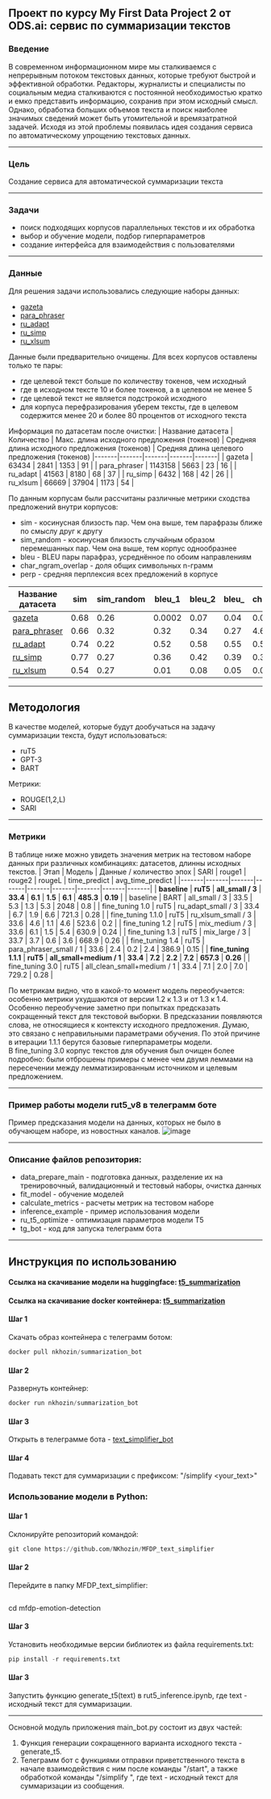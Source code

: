 ## Проект по курсу My First Data Project 2 от ODS.ai: сервис по суммаризации текстов
### Введение
В современном информационном мире мы сталкиваемся с непрерывным потоком текстовых данных, которые требуют быстрой и эффективной обработки. Редакторы, журналисты и специалисты по социальным медиа сталкиваются с постоянной необходимостью кратко и емко представить информацию, сохранив при этом исходный смысл. Однако, обработка больших объемов текста и поиск наиболее значимых сведений может быть утомительной и времязатратной задачей. Исходя из этой проблемы появилась идея создания сервиса по автоматическому упрощению текстовых данных.
***
### Цель
Создание сервиса для автоматической суммаризации текста
***
### Задачи
- поиск подходящих корпусов параллельных текстов и их обработка
- выбор и обучение модели, подбор гиперпараметров
- создание интерфейса для взаимодействия с пользователями
***
### Данные
Для решения задачи использовались следующие наборы данных:
- [gazeta](https://github.com/IlyaGusev/gazeta)
- [para_phraser](https://huggingface.co/datasets/cointegrated/ru-paraphrase-NMT-Leipzig)
- [ru_adapt](https://github.com/Digital-Pushkin-Lab/RuAdapt)
- [ru_simp](https://huggingface.co/datasets/IlyaGusev/headline_cause)
- [ru_xlsum](https://huggingface.co/datasets/csebuetnlp/xlsum)
  
Данные были предварительно очищены. Для всех корпусов оставлены только те пары:
- где целевой текст больше по количеству токенов, чем исходный
- где в исходном тексте 10 и более токенов, а в целевом не менее 5
- где целевой текст не является подстрокой исходного
- для корпуса перефразирования уберем тексты, где в целевом содержится менее 20 и более 80 процентов от исходного текста

Информация по датасетам после очистки:
| Название датасета | Количество | Макс. длина исходного предложения (токенов) | Средняя длина исходного предложения (токенов) | Средняя длина целевого предложения (токенов)
|-------|-------|-------|-------|-------|
| gazeta | 63434 | 2841 | 1353 | 91 |
| para_phraser | 1143158 | 5663 | 23 | 16 |
| ru_adapt | 41563 | 8180 | 68 | 37 |
| ru_simp | 6432 | 168 | 42 | 26 |
| ru_xlsum | 66669 | 37904 | 1173 | 54 |

По данным корпусам были рассчитаны различные метрики сходства предложений внутри корпусов: 
- sim - косинусная близость пар. Чем она выше, тем парафразы ближе по смыслу друг к другу
- sim_random - косинусная близость случайным образом перемешанных пар. Чем она выше, тем корпус однообразнее
- bleu - BLEU пары парафраз, усреднённое по обоим направлениям
- char_ngram_overlap - доля общих символьных n-грамм
- perp - средняя перплексия всех предложений в корпусе

| Название датасета | sim | sim_random | bleu_1 | bleu_2 | bleu_ | char_ngram_overlap | perp_1 | perp_2 | perp_mean |
|-------|-------|-------|-------|-------|-------|-------|-------|-------|-------|
| [gazeta](https://github.com/IlyaGusev/gazeta) | 0.68 | 0.26 | 0.0002 | 0.07 | 0.04 | 0.09 | 2.99 | 3.13 | 1.61 |
| [para_phraser](https://huggingface.co/datasets/cointegrated/ru-paraphrase-NMT-Leipzig) | 0.66 | 0.32 | 0.32 | 0.34 | 0.27 | 4.65 | 4.09 | 3.52 | 1.65 |
| [ru_adapt](https://github.com/Digital-Pushkin-Lab/RuAdapt) | 0.74 | 0.22 | 0.52 | 0.58 | 0.55 | 0.52 | 4.05 | 3.70 | 3.07 |
| [ru_simp](https://huggingface.co/datasets/IlyaGusev/headline_cause) | 0.77 | 0.27 | 0.36 | 0.42 | 0.39 | 0.34 | 4.23 | 4.12 | 3.34 |
| [ru_xlsum](https://huggingface.co/datasets/csebuetnlp/xlsum) | 0.54 | 0.27 | 0.01 | 0.08 | 0.05 | 0.08 | 3.03 | 3.06 | 1.65 |

***
## Методология
В качестве моделей, которые будут дообучаться на задачу суммаризации текста, будут использоваться:
- ruT5
- GPT-3
- BART

Метрики:
- ROUGE(1,2,L)
- SARI
***
### Метрики
В таблице ниже можно увидеть значения метрик на тестовом наборе данных при различных комбинациях: датасетов, длинны исходных текстов.
| Этап | Модель | Данные / количество эпох | SARI | rouge1 | rouge2 | rougeL | time_predict | avg_time_predict |
|-------|-------|-------|-------|-------|-------|-------|-------|-------|
| **baseline** | **ruT5** | **all_small / 3** | **33.4** | **6.1** | **1.5** | **6.1** | **485.3** | **0.19** |
| baseline | BART | all_small / 3 | 33.5 | 5.3 | 1.3 | 5.3 | 2048 | 0.8 |
| fine_tuning 1.0 | ruT5 | ru_adapt_small / 3 | 33.4 | 6.7 | 1.9 | 6.6 | 721.3 | 0.28 |
| fine_tuning 1.1.0 | ruT5 | ru_xlsum_small / 3 | 33.6 | 4.6 | 1.1 | 4.6 | 523.6 | 0.2 |
| fine_tuning 1.2 | ruT5 | mix_medium / 3 | 33.6 | 6.1 | 1.5 | 5.4 | 630.9 | 0.24 |
| fine_tuning 1.3 | ruT5 | mix_large / 3 | 33.7 | 3.7 | 0.6 | 3.6 | 668.9 | 0.26 |
| fine_tuning 1.4 | ruT5 | para_phraser_small / 1 | 33.6 | 2.4 | 0.2 | 2.4 | 386.9 | 0.15 |
| **fine_tuning 1.1.1** | **ruT5** | **all_small+medium / 1** | **33.4** | **7.2** | **2.2** | **7.2** | **657.3** | **0.26** |
| fine_tuning 3.0 | ruT5 | all_clean_small+medium / 1 | 33.4 | 7.1 | 2.0 | 7.0 | 729.2 | 0.28 |

По метрикам видно, что в какой-то момент модель переобучается: особенно метрики ухудшаются от версии 1.2 к 1.3 и от 1.3 к 1.4. Особенно переобучение заметно при попытках предсказать сокращенный текст для текстовой выборки. В предсказании появляются слова, не относящиеся к контексту исходного предложения. Думаю, это связано с неправильными параметрами обучения.
По этой причине в итерации 1.1.1 берутся базовые гиперпараметры модели. <br />
В fine_tuning 3.0 корпус текстов для обучения был очищен более подробно: были отброшены примеры с менее чем двумя леммами на пересечении между лемматизированным источником и целевым предложением.
***
### Пример работы модели rut5_v8 в телеграмм боте
Пример предсказания модели на данных, которых не было в обучающем наборе, из новостных каналов. 
![image](https://github.com/NKhozin/mfdp_text_simplifier/assets/92330362/9f6d55b5-16a3-488f-addd-f305e84f20e3)
***
### Описание файлов репозитория:
- data_prepare_main - подготовка данных, разделение их на тренировочный, валидационный и тестовый наборы, очистка данных
- fit_model - обучение моделей
- calculate_metrics	- расчеты метрик на тестовом наборе
- inference_example - пример использования модели
- ru_t5_optimize - оптимизация параметров модели T5
- tg_bot - код для запуска телеграмм бота
***
## Инструкция по использованию
#### Ссылка на скачивание модели на huggingface: [t5_summarization](https://huggingface.co/nikitakhozin/t5_summarization)
#### Ссылка на скачивание docker контейнера: [t5_summarization](https://hub.docker.com/r/nkhozin/summarization_bot)
#### Шаг 1
Скачать образ контейнера с телеграмм ботом:
```python
docker pull nkhozin/summarization_bot
```
#### Шаг 2
Развернуть контейнер:
```python
docker run nkhozin/summarization_bot
```
#### Шаг 3
Открыть в телеграмме бота - [text_simplifier_bot](https://t.me/text_simplifier_bot)
#### Шаг 4
Подавать текст для суммаризации с префиксом:
"/simplify <your_text>"

### Использование модели в Python:
#### Шаг 1
Склонируйте репозиторий командой:
```python
git clone https://github.com/NKhozin/MFDP_text_simplifier
```
#### Шаг 2
Перейдите в папку MFDP_text_simplifier:
```python
```
cd mfdp-emotion-detection
#### Шаг 3
Установить необходимые версии библиотек из файла requirements.txt:
```python
pip install -r requirements.txt
```
#### Шаг 3
Запустить функцию generate_t5(text) в rut5_inference.ipynb, где text - исходный текст для суммаризации.
***
Основной модуль приложения main_bot.py состоит из двух частей:
1) Функция генерации сокращенного варианта исходного текста - generate_t5.
2) Телеграмм бот с функциями отправки приветственного текста в начале взаимодействия с ним после команды "/start", а также обработкой команды "/simplify <text>", где text - исходный текст для суммаризации из сообщения.
